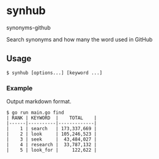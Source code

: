 # synhub
synonyms-github

Search synonyms and how many the word used in GitHub


## Usage

```
$ synhub [options...] [keyword ...]
```

### Example

Output markdown format.

```
$ go run main.go find
| RANK | KEYWORD  |    TOTAL    |
|------|----------|-------------|
|    1 | search   | 173,337,669 |
|    2 | look     | 105,246,523 |
|    3 | seek     |  43,484,027 |
|    4 | research |  33,787,132 |
|    5 | look_for |     122,622 |
```